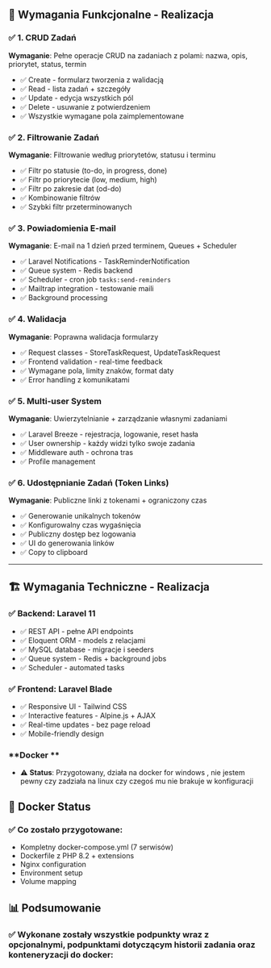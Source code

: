 ## 🎯 **Wymagania Funkcjonalne - Realizacja**

### ✅ **1. CRUD Zadań**
**Wymaganie**: Pełne operacje CRUD na zadaniach z polami: nazwa, opis, priorytet, status, termin
- ✅ Create - formularz tworzenia z walidacją
- ✅ Read - lista zadań + szczegóły
- ✅ Update - edycja wszystkich pól  
- ✅ Delete - usuwanie z potwierdzeniem
- ✅ Wszystkie wymagane pola zaimplementowane

### ✅ **2. Filtrowanie Zadań**
**Wymaganie**: Filtrowanie według priorytetów, statusu i terminu
- ✅ Filtr po statusie (to-do, in progress, done)
- ✅ Filtr po priorytecie (low, medium, high)
- ✅ Filtr po zakresie dat (od-do)
- ✅ Kombinowanie filtrów
- ✅ Szybki filtr przeterminowanych

### ✅ **3. Powiadomienia E-mail**
**Wymaganie**: E-mail na 1 dzień przed terminem, Queues + Scheduler
- ✅ Laravel Notifications - TaskReminderNotification
- ✅ Queue system - Redis backend
- ✅ Scheduler - cron job `tasks:send-reminders`
- ✅ Mailtrap integration - testowanie maili
- ✅ Background processing

### ✅ **4. Walidacja**
**Wymaganie**: Poprawna walidacja formularzy
- ✅ Request classes - StoreTaskRequest, UpdateTaskRequest
- ✅ Frontend validation - real-time feedback
- ✅ Wymagane pola, limity znaków, format daty
- ✅ Error handling z komunikatami

### ✅ **5. Multi-user System**
**Wymaganie**: Uwierzytelnianie + zarządzanie własnymi zadaniami
- ✅ Laravel Breeze - rejestracja, logowanie, reset hasła
- ✅ User ownership - każdy widzi tylko swoje zadania
- ✅ Middleware auth - ochrona tras
- ✅ Profile management

### ✅ **6. Udostępnianie Zadań (Token Links)**
**Wymaganie**: Publiczne linki z tokenami + ograniczony czas
- ✅ Generowanie unikalnych tokenów
- ✅ Konfigurowalny czas wygaśnięcia 
- ✅ Publiczny dostęp bez logowania
- ✅ UI do generowania linków
- ✅ Copy to clipboard

---

## 🏗️ **Wymagania Techniczne - Realizacja**

### ✅ **Backend: Laravel 11**
- ✅ REST API - pełne API endpoints
- ✅ Eloquent ORM - models z relacjami
- ✅ MySQL database - migracje i seeders
- ✅ Queue system - Redis + background jobs
- ✅ Scheduler - automated tasks

### ✅ **Frontend: Laravel Blade**
- ✅ Responsive UI - Tailwind CSS
- ✅ Interactive features - Alpine.js + AJAX
- ✅ Real-time updates - bez page reload
- ✅ Mobile-friendly design

### **Docker **
- ⚠️ **Status**: Przygotowany, działa na docker for windows , nie jestem pewny czy zadziała na linux czy czegoś mu nie brakuje w konfiguracji

## 🐳 **Docker Status**

### ✅ **Co zostało przygotowane:**
- Kompletny docker-compose.yml (7 serwisów)
- Dockerfile z PHP 8.2 + extensions
- Nginx configuration
- Environment setup
- Volume mapping



## 📊 **Podsumowanie**

### ✅ **Wykonane zostały wszystkie podpunkty wraz z opcjonalnymi, podpunktami dotyczącym historii zadania oraz konteneryzacji do docker:**
